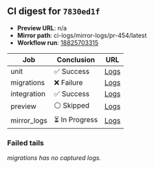 <!-- AWA-CI-DIGEST -->
## CI digest for `7830ed1f`

- **Preview URL**: n/a
- **Mirror path**: ci-logs/mirror-logs/pr-454/latest
- **Workflow run**: [18825703315](https://github.com/AlexBomber12/AWA-App/actions/runs/18825703315)

| Job | Conclusion | URL |
| --- | ---------- | --- |
| unit | ✅ Success | [Logs](https://github.com/AlexBomber12/AWA-App/actions/runs/18825703315/job/53707957087) |
| migrations | ❌ Failure | [Logs](https://github.com/AlexBomber12/AWA-App/actions/runs/18825703315/job/53708077796) |
| integration | ✅ Success | [Logs](https://github.com/AlexBomber12/AWA-App/actions/runs/18825703315/job/53708077786) |
| preview | ⚪ Skipped | [Logs](https://github.com/AlexBomber12/AWA-App/actions/runs/18825703315/job/53708162596) |
| mirror_logs | ⏳ In Progress | [Logs](https://github.com/AlexBomber12/AWA-App/actions/runs/18825703315/job/53708162422) |

### Failed tails

_migrations has no captured logs._
